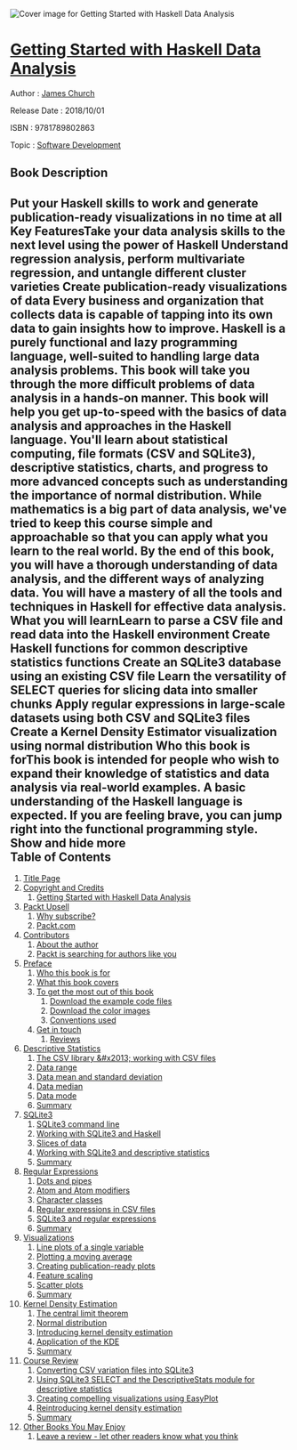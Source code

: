 ![Cover image for Getting Started with Haskell Data Analysis](https://imgdetail.ebookreading.net/cover/cover/software_development/EB9781789802863.jpg)

[Getting Started with Haskell Data Analysis](https://ebookreading.net/view/book/Getting+Started+with+Haskell+Data+Analysis-EB9781789802863_1.html "Getting Started with Haskell Data Analysis")
====================================================================================================================

Author : [James Church](https://ebookreading.net/search/author/James+Church)

Release Date : 2018/10/01

ISBN : 9781789802863

Topic : [Software Development](https://ebookreading.net/search/category/software-development)

Book Description
-----------------

 Put your Haskell skills to work and generate publication-ready visualizations in no time at all
Key FeaturesTake your data analysis skills to the next level using the power of Haskell Understand regression analysis, perform multivariate regression, and untangle different cluster varieties Create publication-ready visualizations of data Every business and organization that collects data is capable of tapping into its own data to gain insights how to improve. Haskell is a purely functional and lazy programming language, well-suited to handling large data analysis problems. This book will take you through the more difficult problems of data analysis in a hands-on manner. 
This book will help you get up-to-speed with the basics of data analysis and approaches in the Haskell language. You'll learn about statistical computing, file formats (CSV and SQLite3), descriptive statistics, charts, and progress to more advanced concepts such as understanding the importance of normal distribution. While mathematics is a big part of data analysis, we've tried to keep this course simple and approachable so that you can apply what you learn to the real world. 
By the end of this book, you will have a thorough understanding of data analysis, and the different ways of analyzing data. You will have a mastery of all the tools and techniques in Haskell for effective data analysis. 
What you will learnLearn to parse a CSV file and read data into the Haskell environment Create Haskell functions for common descriptive statistics functions Create an SQLite3 database using an existing CSV file Learn the versatility of SELECT queries for slicing data into smaller chunks Apply regular expressions in large-scale datasets using both CSV and SQLite3 files Create a Kernel Density Estimator visualization using normal distribution Who this book is forThis book is intended for people who wish to expand their knowledge of statistics and data analysis via real-world examples. A basic understanding of the Haskell language is expected. If you are feeling brave, you can jump right into the functional programming style.
        Show and hide more                
Table of Contents
-----------------

1. [Title Page](https://ebookreading.net/view/book/Getting+Started+with+Haskell+Data+Analysis-EB9781789802863_2.html)
1. [Copyright and Credits](https://ebookreading.net/view/book/Getting+Started+with+Haskell+Data+Analysis-EB9781789802863_3.html)
    1. [Getting Started with Haskell Data Analysis](https://ebookreading.net/view/book/Getting+Started+with+Haskell+Data+Analysis-EB9781789802863_4.html)
1. [Packt Upsell](https://ebookreading.net/view/book/Getting+Started+with+Haskell+Data+Analysis-EB9781789802863_5.html)
    1. [Why subscribe?](https://ebookreading.net/view/book/Getting+Started+with+Haskell+Data+Analysis-EB9781789802863_6.html)
    1. [Packt.com](https://ebookreading.net/view/book/Getting+Started+with+Haskell+Data+Analysis-EB9781789802863_7.html)
1. [Contributors](https://ebookreading.net/view/book/Getting+Started+with+Haskell+Data+Analysis-EB9781789802863_8.html)
    1. [About the author](https://ebookreading.net/view/book/Getting+Started+with+Haskell+Data+Analysis-EB9781789802863_9.html)
    1. [Packt is searching for authors like you](https://ebookreading.net/view/book/Getting+Started+with+Haskell+Data+Analysis-EB9781789802863_10.html)
1. [Preface](https://ebookreading.net/view/book/Getting+Started+with+Haskell+Data+Analysis-EB9781789802863_12.html)
    1. [Who this book is for](https://ebookreading.net/view/book/Getting+Started+with+Haskell+Data+Analysis-EB9781789802863_13.html)
    1. [What this book covers](https://ebookreading.net/view/book/Getting+Started+with+Haskell+Data+Analysis-EB9781789802863_14.html)
    1. [To get the most out of this book](https://ebookreading.net/view/book/Getting+Started+with+Haskell+Data+Analysis-EB9781789802863_15.html)
        1. [Download the example code files](https://ebookreading.net/view/book/Getting+Started+with+Haskell+Data+Analysis-EB9781789802863_16.html)
        1. [Download the color images](https://ebookreading.net/view/book/Getting+Started+with+Haskell+Data+Analysis-EB9781789802863_17.html)
        1. [Conventions used](https://ebookreading.net/view/book/Getting+Started+with+Haskell+Data+Analysis-EB9781789802863_18.html)
    1. [Get in touch](https://ebookreading.net/view/book/Getting+Started+with+Haskell+Data+Analysis-EB9781789802863_19.html)
        1. [Reviews](https://ebookreading.net/view/book/Getting+Started+with+Haskell+Data+Analysis-EB9781789802863_20.html)
1. [Descriptive Statistics](https://ebookreading.net/view/book/Getting+Started+with+Haskell+Data+Analysis-EB9781789802863_21.html)
    1. [The CSV library &amp;#x2013; working with CSV files](https://ebookreading.net/view/book/Getting+Started+with+Haskell+Data+Analysis-EB9781789802863_22.html)
    1. [Data range](https://ebookreading.net/view/book/Getting+Started+with+Haskell+Data+Analysis-EB9781789802863_23.html)
    1. [Data mean and standard deviation](https://ebookreading.net/view/book/Getting+Started+with+Haskell+Data+Analysis-EB9781789802863_24.html)
    1. [Data median](https://ebookreading.net/view/book/Getting+Started+with+Haskell+Data+Analysis-EB9781789802863_25.html)
    1. [Data mode](https://ebookreading.net/view/book/Getting+Started+with+Haskell+Data+Analysis-EB9781789802863_26.html)
    1. [Summary](https://ebookreading.net/view/book/Getting+Started+with+Haskell+Data+Analysis-EB9781789802863_27.html)
1. [SQLite3](https://ebookreading.net/view/book/Getting+Started+with+Haskell+Data+Analysis-EB9781789802863_28.html)
    1. [SQLite3 command line](https://ebookreading.net/view/book/Getting+Started+with+Haskell+Data+Analysis-EB9781789802863_29.html)
    1. [Working with SQLite3 and Haskell](https://ebookreading.net/view/book/Getting+Started+with+Haskell+Data+Analysis-EB9781789802863_30.html)
    1. [Slices of data](https://ebookreading.net/view/book/Getting+Started+with+Haskell+Data+Analysis-EB9781789802863_31.html)
    1. [Working with SQLite3 and descriptive statistics](https://ebookreading.net/view/book/Getting+Started+with+Haskell+Data+Analysis-EB9781789802863_32.html)
    1. [Summary](https://ebookreading.net/view/book/Getting+Started+with+Haskell+Data+Analysis-EB9781789802863_33.html)
1. [Regular Expressions](https://ebookreading.net/view/book/Getting+Started+with+Haskell+Data+Analysis-EB9781789802863_34.html)
    1. [Dots and pipes](https://ebookreading.net/view/book/Getting+Started+with+Haskell+Data+Analysis-EB9781789802863_35.html)
    1. [Atom and Atom modifiers](https://ebookreading.net/view/book/Getting+Started+with+Haskell+Data+Analysis-EB9781789802863_36.html)
    1. [Character classes](https://ebookreading.net/view/book/Getting+Started+with+Haskell+Data+Analysis-EB9781789802863_37.html)
    1. [Regular expressions in CSV files](https://ebookreading.net/view/book/Getting+Started+with+Haskell+Data+Analysis-EB9781789802863_38.html)
    1. [SQLite3 and regular expressions](https://ebookreading.net/view/book/Getting+Started+with+Haskell+Data+Analysis-EB9781789802863_39.html)
    1. [Summary](https://ebookreading.net/view/book/Getting+Started+with+Haskell+Data+Analysis-EB9781789802863_40.html)
1. [Visualizations](https://ebookreading.net/view/book/Getting+Started+with+Haskell+Data+Analysis-EB9781789802863_41.html)
    1. [Line plots of a single variable](https://ebookreading.net/view/book/Getting+Started+with+Haskell+Data+Analysis-EB9781789802863_42.html)
    1. [Plotting a moving average](https://ebookreading.net/view/book/Getting+Started+with+Haskell+Data+Analysis-EB9781789802863_43.html)
    1. [Creating publication-ready plots](https://ebookreading.net/view/book/Getting+Started+with+Haskell+Data+Analysis-EB9781789802863_44.html)
    1. [Feature scaling](https://ebookreading.net/view/book/Getting+Started+with+Haskell+Data+Analysis-EB9781789802863_45.html)
    1. [Scatter plots](https://ebookreading.net/view/book/Getting+Started+with+Haskell+Data+Analysis-EB9781789802863_46.html)
    1. [Summary](https://ebookreading.net/view/book/Getting+Started+with+Haskell+Data+Analysis-EB9781789802863_47.html)
1. [Kernel Density Estimation](https://ebookreading.net/view/book/Getting+Started+with+Haskell+Data+Analysis-EB9781789802863_48.html)
    1. [The central limit theorem](https://ebookreading.net/view/book/Getting+Started+with+Haskell+Data+Analysis-EB9781789802863_49.html)
    1. [Normal distribution](https://ebookreading.net/view/book/Getting+Started+with+Haskell+Data+Analysis-EB9781789802863_50.html)
    1. [Introducing kernel density estimation](https://ebookreading.net/view/book/Getting+Started+with+Haskell+Data+Analysis-EB9781789802863_51.html)
    1. [Application of the KDE](https://ebookreading.net/view/book/Getting+Started+with+Haskell+Data+Analysis-EB9781789802863_52.html)
    1. [Summary](https://ebookreading.net/view/book/Getting+Started+with+Haskell+Data+Analysis-EB9781789802863_53.html)
1. [Course Review](https://ebookreading.net/view/book/Getting+Started+with+Haskell+Data+Analysis-EB9781789802863_54.html)
    1. [Converting CSV variation files into SQLite3](https://ebookreading.net/view/book/Getting+Started+with+Haskell+Data+Analysis-EB9781789802863_55.html)
    1. [Using SQLite3 SELECT and the DescriptiveStats module for descriptive statistics](https://ebookreading.net/view/book/Getting+Started+with+Haskell+Data+Analysis-EB9781789802863_56.html)
    1. [Creating compelling visualizations using EasyPlot](https://ebookreading.net/view/book/Getting+Started+with+Haskell+Data+Analysis-EB9781789802863_57.html)
    1. [Reintroducing kernel density estimation](https://ebookreading.net/view/book/Getting+Started+with+Haskell+Data+Analysis-EB9781789802863_58.html)
    1. [Summary](https://ebookreading.net/view/book/Getting+Started+with+Haskell+Data+Analysis-EB9781789802863_59.html)
1. [Other Books You May Enjoy](https://ebookreading.net/view/book/Getting+Started+with+Haskell+Data+Analysis-EB9781789802863_60.html)
    1. [Leave a review - let other readers know what you think](https://ebookreading.net/view/book/Getting+Started+with+Haskell+Data+Analysis-EB9781789802863_61.html)
